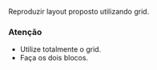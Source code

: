 Reproduzir layout proposto utilizando grid.

### Atenção
 - Utilize totalmente o grid.
 - Faça os dois blocos.